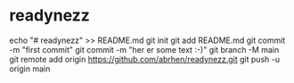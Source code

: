 # readynezz

echo "# readynezz" >> README.md
git init
git add README.md
git commit -m "first commit"
git commit -m "her er some text :-)"
git branch -M main
git remote add origin https://github.com/abrhen/readynezz.git
git push -u origin main
